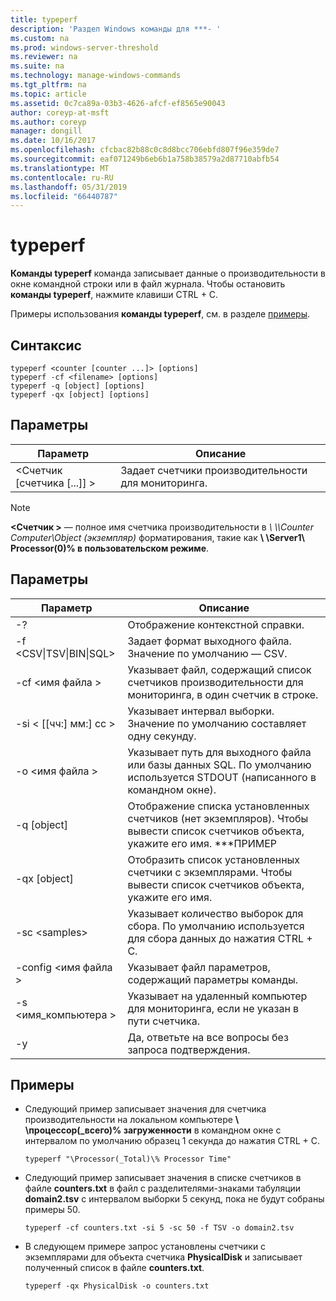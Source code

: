 ```yaml
---
title: typeperf
description: 'Раздел Windows команды для ***- '
ms.custom: na
ms.prod: windows-server-threshold
ms.reviewer: na
ms.suite: na
ms.technology: manage-windows-commands
ms.tgt_pltfrm: na
ms.topic: article
ms.assetid: 0c7ca89a-03b3-4626-afcf-ef8565e90043
author: coreyp-at-msft
ms.author: coreyp
manager: dongill
ms.date: 10/16/2017
ms.openlocfilehash: cfcbac82b88c0c8d8bcc706ebfd807f96e359de7
ms.sourcegitcommit: eaf071249b6eb6b1a758b38579a2d87710abfb54
ms.translationtype: MT
ms.contentlocale: ru-RU
ms.lasthandoff: 05/31/2019
ms.locfileid: "66440787"
---
```

# <a name="typeperf"></a>typeperf



**Команды typeperf** команда записывает данные о производительности в окне командной строки или в файл журнала. Чтобы остановить **команды typeperf**, нажмите клавиши CTRL + C.

Примеры использования **команды typeperf**, см. в разделе [примеры](#BKMK_EXAMPLES).

## <a name="syntax"></a>Синтаксис

```
typeperf <counter [counter ...]> [options]
typeperf -cf <filename> [options]
typeperf -q [object] [options]
typeperf -qx [object] [options]
```

## <a name="parameters"></a>Параметры

|Параметр|Описание|
|---------|-----------|
|\<Счетчик [счетчика [...]] >|Задает счетчики производительности для мониторинга.|

> [!NOTE]
> **\<Счетчик >** — полное имя счетчика производительности в  *\\ \\\Counter Computer\Object (экземпляр)* форматирования, такие как  **\\ \\Server1\ Processor(0)\% в пользовательском режиме**.

## <a name="options"></a>Параметры

|                   Параметр                   |                                                         Описание                                                          |
|--------------------------------------------|------------------------------------------------------------------------------------------------------------------------------|
|                     -?                     |                                               Отображение контекстной справки.                                               |
| -f \<CSV&verbar;TSV&verbar;BIN&verbar;SQL> |                                    Задает формат выходного файла. Значение по умолчанию — CSV.                                     |
|              -cf \<имя файла >               |              Указывает файл, содержащий список счетчиков производительности для мониторинга, в один счетчик в строке.               |
|             -si < [[чч:] мм:] сс >             |                                  Указывает интервал выборки. Значение по умолчанию составляет одну секунду.                                   |
|               -o \<имя файла >               |     Указывает путь для выходного файла или базы данных SQL. По умолчанию используется STDOUT (написанного в командном окне).      |
|                -q [object]                 | Отображение списка установленных счетчиков (нет экземпляров). Чтобы вывести список счетчиков объекта, укажите его имя. \*\*\*ПРИМЕР |
|                -qx [object]                |        Отобразить список установленных счетчики с экземплярами. Чтобы вывести список счетчиков объекта, укажите его имя.        |
|               -sc \<samples>               |             Указывает количество выборок для сбора. По умолчанию используется для сбора данных до нажатия CTRL + C.              |
|            -config \<имя файла >             |                                    Указывает файл параметров, содержащий параметры команды.                                     |
|            -s \<имя_компьютера >             |                   Указывает на удаленный компьютер для мониторинга, если не указан в пути счетчика.                    |
|                     -y                     |                                        Да, ответьте на все вопросы без запроса подтверждения.                                        |

## <a name="BKMK_EXAMPLES"></a>Примеры

- Следующий пример записывает значения для счетчика производительности на локальном компьютере  **\\ \\процессор(_всего)\% загруженности** в командном окне с интервалом по умолчанию образец 1 секунда до нажатия CTRL + C.  
  ```
  typeperf "\Processor(_Total)\% Processor Time"
  ```  
- Следующий пример записывает значения в списке счетчиков в файле **counters.txt** в файл с разделителями-знаками табуляции **domain2.tsv** с интервалом выборки 5 секунд, пока не будут собраны примеры 50.  
  ```
  typeperf -cf counters.txt -si 5 -sc 50 -f TSV -o domain2.tsv
  ```  
- В следующем примере запрос установлены счетчики с экземплярами для объекта счетчика **PhysicalDisk** и записывает полученный список в файле **counters.txt**.  
  ```
  typeperf -qx PhysicalDisk -o counters.txt
  ```
